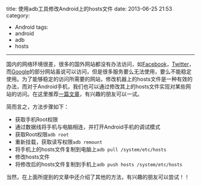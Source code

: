 title: 使用adb工具修改Android上的hosts文件
date: 2013-06-25 21:53
category: 
- Android
tags: 
- android
- adb
- hosts
---

国内的网络环境很差，很多的国外网站都没有办法访问，如[Facebook](https://www.facebook.com)，[Twitter](https://twitter.com)，而[Google](https://www.google.com)的部分网站虽说可以访问，但是很多服务要么无法使用，要么不能稳定使用。为了能够稳定的访问所需要的网站，修改机器上的hosts文件是一种有效的办法，而对于Android手机，我们也可以通过修改其上的hosts文件实现对某些网站的访问。在这里推荐[一篇文章](http://irising.me/2011/08/9691)，有兴趣的朋友可以一试。

简而言之，方法步骤如下：

* 获取手机Root权限
* 通过数据线将手机与电脑相连，并打开Android手机的调试模式
* 获取Root权限`adb root`
* 重新挂载，获取读写权限`adb remount`
* 将手机上的hosts文件复制到电脑上`adb pull /system/etc/hosts`
* 修改hosts文件
* 将修改后的hosts文件复制到手机上`adb push hosts /system/etc/hosts`

当然，在上面所提到的文章中还介绍了其他的方法，有兴趣的朋友可以尝试！！
